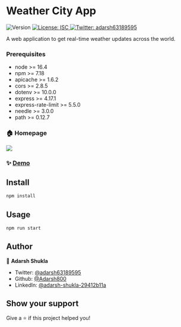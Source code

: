 <h1 align="left">Weather City App </h1>
<p>
  <img alt="Version" src="https://img.shields.io/badge/version-0.0.5-blue.svg?cacheSeconds=2592000" />
  <a href="#" target="_blank">
    <img alt="License: ISC" src="https://img.shields.io/badge/License-ISC-yellow.svg" />
  </a>
  <a href="https://twitter.com/adarsh63189595" target="_blank">
    <img alt="Twitter: adarsh63189595" src="https://img.shields.io/twitter/follow/adarsh63189595.svg?style=social" />
  </a>
</p>

A web application to get real-time weather updates across the world.

### Prerequisites
- node >= 16.4
- npm >= 7.18
- apicache >= 1.6.2
- cors >= 2.8.5
- dotenv >= 10.0.0
- express >= 4.17.1
- express-rate-limit >= 5.5.0
- needle >= 3.0.0
- path >= 0.12.7

### 🏠 Homepage
<img src = "https://i.imgur.com/vTgW82g.png"/>

### ✨ [Demo](https://weather-city-web-app.herokuapp.com/)

## Install

```sh
npm install
```

## Usage

```sh
npm run start
```

## Author

👤 **Adarsh Shukla**

* Twitter: [@adarsh63189595](https://twitter.com/adarsh63189595)
* Github: [@Adarsh800](https://github.com/Adarsh800)
* LinkedIn: [@adarsh-shukla-29412b11a](https://linkedin.com/in/adarsh-shukla-29412b11a)


## Show your support

Give a ⭐️ if this project helped you!


